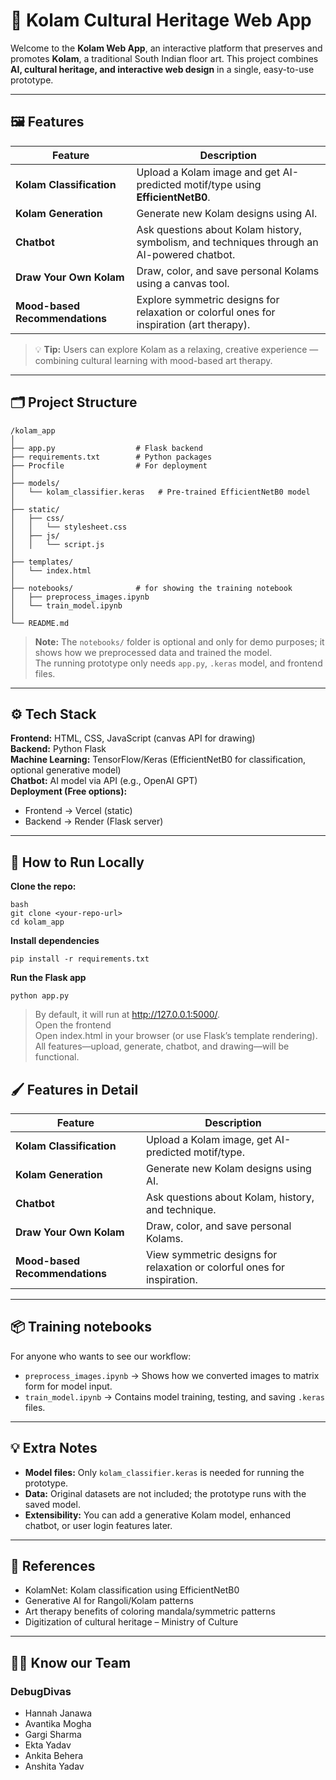 # 🌸 Kolam Cultural Heritage Web App

Welcome to the **Kolam Web App**, an interactive platform that preserves and promotes **Kolam**, a traditional South Indian floor art. This project combines **AI, cultural heritage, and interactive web design** in a single, easy-to-use prototype.  

---

## 🖼️ Features

| Feature | Description |
|---------|-------------|
| **Kolam Classification** | Upload a Kolam image and get AI-predicted motif/type using **EfficientNetB0**. |
| **Kolam Generation** | Generate new Kolam designs using AI. |
| **Chatbot** | Ask questions about Kolam history, symbolism, and techniques through an AI-powered chatbot. |
| **Draw Your Own Kolam** | Draw, color, and save personal Kolams using a canvas tool. |
| **Mood-based Recommendations** | Explore symmetric designs for relaxation or colorful ones for inspiration (art therapy). |

> 💡 **Tip:** Users can explore Kolam as a relaxing, creative experience — combining cultural learning with mood-based art therapy.  

---

## 🗂 Project Structure

```text
/kolam_app
│
├── app.py                  # Flask backend
├── requirements.txt        # Python packages
├── Procfile                # For deployment
│
├── models/                 
│   └── kolam_classifier.keras   # Pre-trained EfficientNetB0 model
│
├── static/
│   ├── css/
│   │   └── stylesheet.css
│   ├── js/
│   │   └── script.js
│
├── templates/
│   └── index.html
│
├── notebooks/              # for showing the training notebook
│   ├── preprocess_images.ipynb
│   └── train_model.ipynb
│
└── README.md
```
> **Note:** The `notebooks/` folder is optional and only for demo purposes; it shows how we preprocessed data and trained the model.  
> The running prototype only needs `app.py`, `.keras` model, and frontend files.

---

## ⚙️ Tech Stack

**Frontend:** HTML, CSS, JavaScript (canvas API for drawing)  
**Backend:** Python Flask  
**Machine Learning:** TensorFlow/Keras (EfficientNetB0 for classification, optional generative model)  
**Chatbot:** AI model via API (e.g., OpenAI GPT)  
**Deployment (Free options):**  
- Frontend → Vercel (static)  
- Backend → Render (Flask server)  

---

## 🚀 How to Run Locally

**Clone the repo:**
```
bash
git clone <your-repo-url>
cd kolam_app
```
**Install dependencies**
```
pip install -r requirements.txt
```
**Run the Flask app**
```
python app.py
```
> By default, it will run at http://127.0.0.1:5000/.  
> Open the frontend  
> Open index.html in your browser (or use Flask’s template rendering). All features—upload, generate, chatbot, and drawing—will be functional.  

## 🖌 Features in Detail

| Feature | Description |
|---------|-------------|
| **Kolam Classification** | Upload a Kolam image, get AI-predicted motif/type. |
| **Kolam Generation** | Generate new Kolam designs using AI. |
| **Chatbot** | Ask questions about Kolam, history, and technique. |
| **Draw Your Own Kolam** | Draw, color, and save personal Kolams. |
| **Mood-based Recommendations** | View symmetric designs for relaxation or colorful ones for inspiration. |

---

## 📦 Training notebooks

For anyone who wants to see our workflow:

- `preprocess_images.ipynb` → Shows how we converted images to matrix form for model input.  
- `train_model.ipynb` → Contains model training, testing, and saving `.keras` files.

---

## 💡 Extra Notes

- **Model files:** Only `kolam_classifier.keras` is needed for running the prototype.  
- **Data:** Original datasets are not included; the prototype runs with the saved model.  
- **Extensibility:** You can add a generative Kolam model, enhanced chatbot, or user login features later.

---

## 📜 References

- KolamNet: Kolam classification using EfficientNetB0  
- Generative AI for Rangoli/Kolam patterns  
- Art therapy benefits of coloring mandala/symmetric patterns  
- Digitization of cultural heritage – Ministry of Culture

---

## 👩‍💻 Know our Team
### DebugDivas
- Hannah Janawa
- Avantika Mogha
- Gargi Sharma
- Ekta Yadav
- Ankita Behera
- Anshita Yadav
